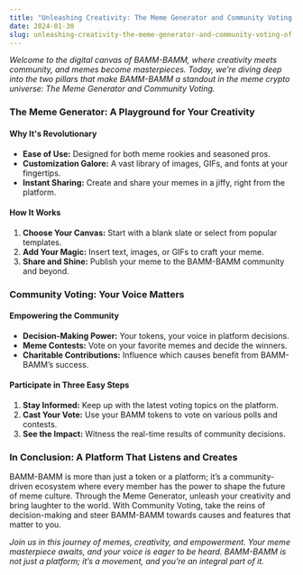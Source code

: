 ```yaml
---
title: "Unleashing Creativity: The Meme Generator and Community Voting of BAMM-BAMM"
date: 2024-01-30
slug: unleashing-creativity-the-meme-generator-and-community-voting-of-bamm-bamm
---
```


*Welcome to the digital canvas of BAMM-BAMM, where creativity meets community, and memes become masterpieces. Today, we’re diving deep into the two pillars that make BAMM-BAMM a standout in the meme crypto universe: The Meme Generator and Community Voting.*

### The Meme Generator: A Playground for Your Creativity

#### **Why It's Revolutionary**

- **Ease of Use:** Designed for both meme rookies and seasoned pros.
- **Customization Galore:** A vast library of images, GIFs, and fonts at your fingertips.
- **Instant Sharing:** Create and share your memes in a jiffy, right from the platform.

#### **How It Works**

1. **Choose Your Canvas:** Start with a blank slate or select from popular templates.
2. **Add Your Magic:** Insert text, images, or GIFs to craft your meme.
3. **Share and Shine:** Publish your meme to the BAMM-BAMM community and beyond.

### Community Voting: Your Voice Matters

#### **Empowering the Community**

- **Decision-Making Power:** Your tokens, your voice in platform decisions.
- **Meme Contests:** Vote on your favorite memes and decide the winners.
- **Charitable Contributions:** Influence which causes benefit from BAMM-BAMM’s success.

#### **Participate in Three Easy Steps**

1. **Stay Informed:** Keep up with the latest voting topics on the platform.
2. **Cast Your Vote:** Use your BAMM tokens to vote on various polls and contests.
3. **See the Impact:** Witness the real-time results of community decisions.

### In Conclusion: A Platform That Listens and Creates

BAMM-BAMM is more than just a token or a platform; it’s a community-driven ecosystem where every member has the power to shape the future of meme culture. Through the Meme Generator, unleash your creativity and bring laughter to the world. With Community Voting, take the reins of decision-making and steer BAMM-BAMM towards causes and features that matter to you.

*Join us in this journey of memes, creativity, and empowerment. Your meme masterpiece awaits, and your voice is eager to be heard. BAMM-BAMM is not just a platform; it’s a movement, and you’re an integral part of it.*
